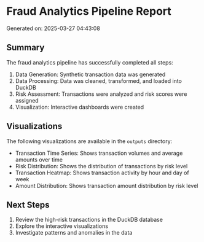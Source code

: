 # Fraud Analytics Pipeline Report

Generated on: 2025-03-27 04:43:08

## Summary

The fraud analytics pipeline has successfully completed all steps:

1. Data Generation: Synthetic transaction data was generated
2. Data Processing: Data was cleaned, transformed, and loaded into DuckDB
3. Risk Assessment: Transactions were analyzed and risk scores were assigned
4. Visualization: Interactive dashboards were created

## Visualizations

The following visualizations are available in the `outputs` directory:

- Transaction Time Series: Shows transaction volumes and average amounts over time
- Risk Distribution: Shows the distribution of transactions by risk level
- Transaction Heatmap: Shows transaction activity by hour and day of week
- Amount Distribution: Shows transaction amount distribution by risk level

## Next Steps

1. Review the high-risk transactions in the DuckDB database
2. Explore the interactive visualizations
3. Investigate patterns and anomalies in the data
